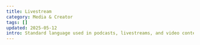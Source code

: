 ```yaml
---
title: Livestream
category: Media & Creator
tags: []
updated: 2025-05-12
intro: Standard language used in podcasts, livestreams, and video content creation.
---
```

